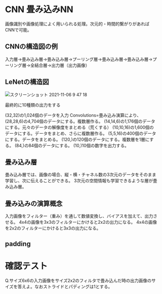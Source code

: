 # CNN 畳み込みNN
画像識別や画像処理によく用いられる処理。次元的・時間的繋がりがあればCNNで可能。

## CNNの構造図の例

入力層→畳み込み層→畳み込み層→プーリング層→畳み込み層→畳み込み層→プーリング層→全結合層→出力層（出力画像）

## LeNetの構造図

![スクリーンショット 2021-11-06 9 47 18](https://user-images.githubusercontent.com/85814165/140592154-6d14a787-18b0-4a13-838d-4ec3db482eeb.png)

最終的に10種類の出力をする

(32,32)の1,024個のデータを入力
Convolutions=畳み込み演算により、(28,28,6)の4,704個のデータにする。複数層作る。
(14,14,6)の1,176個のデータにする。元々のデータの解像度をまとめる（荒くする）
(10,10,16)の1,600個のデータにする。データをまとめ、さらに複数層作る。
(5,5,16)の400個のデータにする。データをまとめる。
(120,)の120個のデータにする。複数層を1層にする。
(84,)の84個のデータにする。
(10,)10個の数字を出力する。

## 畳み込み層
畳み込み層では、画像の場合、縦・横・チャネル数の3次元のデータをそのまま学習し、次に伝えることができる。
3次元の空間情報も学習できるような層が畳み込み層。

## 畳み込みの演算概念

入力画像をフィルター（重み）を通して数値変換し、バイアスを加えて、出力させる。
4x4の画像を3x3のフィルターにかけると2x2の出力になる。
4x4の画像を2x2のフィルターにかけると3x3の出力になる。

## padding



# 確認テスト

Q.サイズ6x6の入力画像をサイズ2x2のフィルタで畳み込んだ時の出力画像のサイズを答えよ。なおストライドとパディングは1とする。
